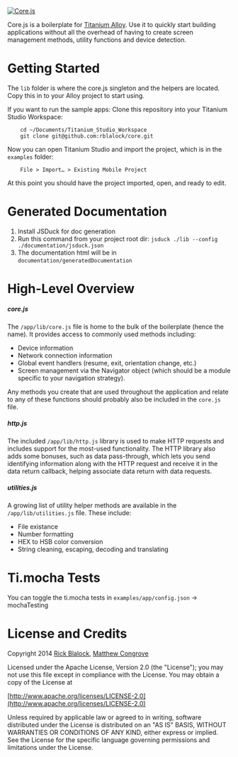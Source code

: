 [![Core.js](https://github.com/rblalock/core/raw/master/corejs.png)](https://github.com/mcongrove/core)

Core.js is a boilerplate for [Titanium Alloy](https://github.com/appcelerator/alloy). Use it to quickly start building applications without all the overhead of having to create screen management methods, utility functions and device detection.

Getting Started
===============

The `lib` folder is where the core.js singleton and the helpers are located.  Copy this in to
your Alloy project to start using.

If you want to run the sample apps: Clone this repository into your Titanium Studio Workspace:

```
	cd ~/Documents/Titanium_Studio_Workspace
	git clone git@github.com:rblalock/core.git
```

Now you can open Titanium Studio and import the project, which is in the `examples` folder:

```
	File > Import… > Existing Mobile Project
```

At this point you should have the project imported, open, and ready to edit.

Generated Documentation
===================

1. Install JSDuck for doc generation
2. Run this command from your project root dir: `jsduck ./lib --config ./documentation/jsduck.json`
3. The documentation html will be in `documentation/generatedDocumentation`

High-Level Overview
===================

##### core.js

The `/app/lib/core.js` file is home to the bulk of the boilerplate (hence the name). It provides access to commonly used methods including:

 * Device information
 * Network connection information
 * Global event handlers (resume, exit, orientation change, etc.)
 * Screen management via the Navigator object (which should be a module specific to your navigation
 strategy).

Any methods you create that are used throughout the application and relate to any of these functions should probably also be included in the `core.js` file.

##### http.js

The included `/app/lib/http.js` library is used to make HTTP requests and includes support for the most-used functionality. The HTTP library also adds some bonuses, such as data pass-through, which lets you send identifying information along with the HTTP request and receive it in the data return callback, helping associate data return with data requests.

##### utilities.js

A growing list of utility helper methods are available in the `/app/lib/utilities.js` file. These include:

 * File existance
 * Number formatting
 * HEX to HSB color conversion
 * String cleaning, escaping, decoding and translating

Ti.mocha Tests
===================
You can toggle the ti.mocha tests in `examples/app/config.json` -> mochaTesting

License and Credits
===================

Copyright 2014 [Rick Blalock](https://github.com/rblalock), [Matthew Congrove](https://github.com/mcongrove)

Licensed under the Apache License, Version 2.0 (the "License");
you may not use this file except in compliance with the License.
You may obtain a copy of the License at

   [http://www.apache.org/licenses/LICENSE-2.0](http://www.apache.org/licenses/LICENSE-2.0)

Unless required by applicable law or agreed to in writing, software
distributed under the License is distributed on an "AS IS" BASIS,
WITHOUT WARRANTIES OR CONDITIONS OF ANY KIND, either express or implied.
See the License for the specific language governing permissions and
limitations under the License.
